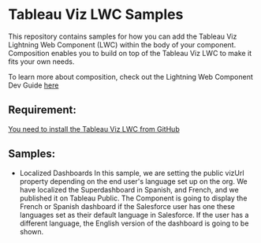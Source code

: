 # Tableau Viz LWC Samples

This repository contains samples for how you can add the Tableau Viz Lightning Web Component (LWC) within the body of your component. Composition enables you to build on top of the Tableau Viz LWC to make it fits your own needs.

To learn more about composition, check out the Lightning Web Component Dev Guide [here](https://developer.salesforce.com/docs/component-library/documentation/en/lwc/lwc.create_components_compose_intro)

## Requirement:

[You need to install the Tableau Viz LWC from GitHub](https://github.com/tableau/tableau-viz-lwc)

## Samples:

-   Localized Dashboards
    In this sample, we are setting the public vizUrl property depending on the end user's language set up on the org. We have localized the Superdashboard in Spanish, and French, and we published it on Tableau Public. The Component is going to display the French or Spanish dashboard if the Salesforce user has one these languages set as their default language in Salesforce. If the user has a different language, the English version of the dashboard is going to be shown.
